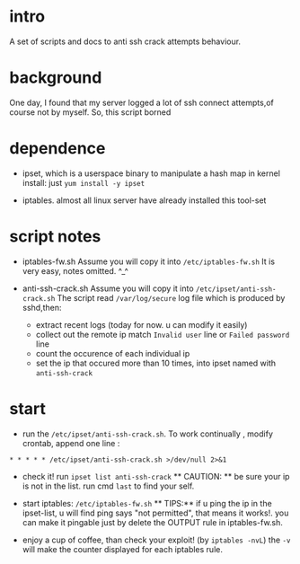 # intro
A set of scripts and docs to anti ssh crack attempts behaviour.

# background
One day, I found that my server logged a lot of ssh connect attempts,of course not by myself.
So, this script borned

# dependence
* ipset, which is a userspace binary to manipulate a hash map in kernel
install: just `yum install -y ipset`

* iptables. almost all linux server have already installed this tool-set

# script notes
* iptables-fw.sh
Assume you will copy it into `/etc/iptables-fw.sh`
It is very easy, notes omitted. ^_^


* anti-ssh-crack.sh
Assume you will copy it into `/etc/ipset/anti-ssh-crack.sh`
The script read `/var/log/secure` log file which is produced by sshd,then:
    - extract recent logs (today for now. u can modify it easily)
    - collect out the remote ip match `Invalid user` line or `Failed password` line
    - count the occurence of each individual ip 
    - set the ip that occured more than 10 times, into ipset named with `anti-ssh-crack`

# start
* run the `/etc/ipset/anti-ssh-crack.sh`.
To work continually , modify crontab, append one line :

`* * * * * /etc/ipset/anti-ssh-crack.sh >/dev/null 2>&1`

* check it! run `ipset list anti-ssh-crack`
** CAUTION: ** be sure your ip is not in the list. run cmd `last` to find your self.

* start iptables: `/etc/iptables-fw.sh` 
** TIPS:** if u ping the ip in the ipset-list, u will find ping says "not permitted", that means it works!. 
you can make it pingable just by delete the OUTPUT rule in iptables-fw.sh.

* enjoy a cup of coffee, than check your exploit! (by `iptables -nvL`)
the `-v` will make the counter displayed for each iptables rule.
